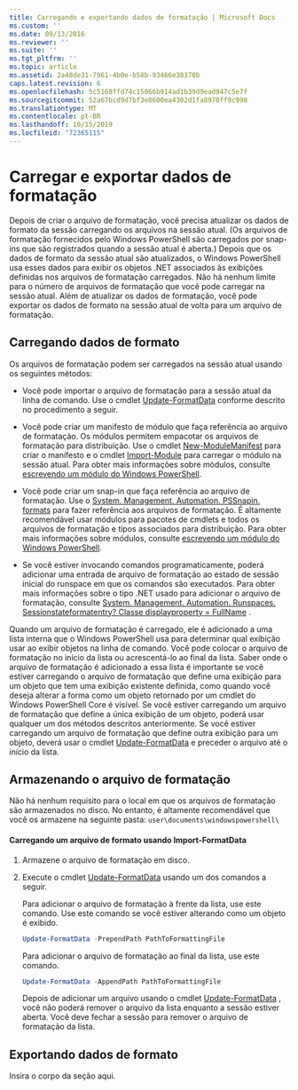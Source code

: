 ```yaml
---
title: Carregando e exportando dados de formatação | Microsoft Docs
ms.custom: ''
ms.date: 09/13/2016
ms.reviewer: ''
ms.suite: ''
ms.tgt_pltfrm: ''
ms.topic: article
ms.assetid: 2a48de31-7961-4b0e-b58b-93466e38370b
caps.latest.revision: 6
ms.openlocfilehash: 5c5168ffd74c15066b914ad1b39d9ead947c5e7f
ms.sourcegitcommit: 52a67bcd9d7bf3e8600ea4302d1fa8970ff9c998
ms.translationtype: MT
ms.contentlocale: pt-BR
ms.lasthandoff: 10/15/2019
ms.locfileid: "72365115"
---
```

# <a name="loading-and-exporting-formatting-data"></a>Carregar e exportar dados de formatação

Depois de criar o arquivo de formatação, você precisa atualizar os dados de formato da sessão carregando os arquivos na sessão atual. (Os arquivos de formatação fornecidos pelo Windows PowerShell são carregados por snap-ins que são registrados quando a sessão atual é aberta.) Depois que os dados de formato da sessão atual são atualizados, o Windows PowerShell usa esses dados para exibir os objetos .NET associados às exibições definidas nos arquivos de formatação carregados. Não há nenhum limite para o número de arquivos de formatação que você pode carregar na sessão atual. Além de atualizar os dados de formatação, você pode exportar os dados de formato na sessão atual de volta para um arquivo de formatação.

## <a name="loading-format-data"></a>Carregando dados de formato

Os arquivos de formatação podem ser carregados na sessão atual usando os seguintes métodos:

- Você pode importar o arquivo de formatação para a sessão atual da linha de comando. Use o cmdlet [Update-FormatData](/powershell/module/Microsoft.PowerShell.Utility/Update-FormatData) conforme descrito no procedimento a seguir.

- Você pode criar um manifesto de módulo que faça referência ao arquivo de formatação. Os módulos permitem empacotar os arquivos de formatação para distribuição. Use o cmdlet [New-ModuleManifest](/powershell/module/Microsoft.PowerShell.Core/New-ModuleManifest) para criar o manifesto e o cmdlet [Import-Module](/powershell/module/Microsoft.PowerShell.Core/Import-Module) para carregar o módulo na sessão atual. Para obter mais informações sobre módulos, consulte [escrevendo um módulo do Windows PowerShell](../module/writing-a-windows-powershell-module.md).

- Você pode criar um snap-in que faça referência ao arquivo de formatação. Use o [System. Management. Automation. PSSnapin. formats](/dotnet/api/System.Management.Automation.PSSnapIn.Formats) para fazer referência aos arquivos de formatação. É altamente recomendável usar módulos para pacotes de cmdlets e todos os arquivos de formatação e tipos associados para distribuição. Para obter mais informações sobre módulos, consulte [escrevendo um módulo do Windows PowerShell](../module/writing-a-windows-powershell-module.md).

- Se você estiver invocando comandos programaticamente, poderá adicionar uma entrada de arquivo de formatação ao estado de sessão inicial do runspace em que os comandos são executados. Para obter mais informações sobre o tipo .NET usado para adicionar o arquivo de formatação, consulte [System. Management. Automation. Runspaces. Sessionstateformatentry? Classe displayproperty = FullName](/dotnet/api/System.Management.Automation.Runspaces.SessionStateFormatEntry) .

Quando um arquivo de formatação é carregado, ele é adicionado a uma lista interna que o Windows PowerShell usa para determinar qual exibição usar ao exibir objetos na linha de comando. Você pode colocar o arquivo de formatação no início da lista ou acrescentá-lo ao final da lista. Saber onde o arquivo de formatação é adicionado a essa lista é importante se você estiver carregando o arquivo de formatação que define uma exibição para um objeto que tem uma exibição existente definida, como quando você deseja alterar a forma como um objeto retornado por um cmdlet do Windows PowerShell Core é  visível. Se você estiver carregando um arquivo de formatação que define a única exibição de um objeto, poderá usar qualquer um dos métodos descritos anteriormente.  Se você estiver carregando um arquivo de formatação que define outra exibição para um objeto, deverá usar o cmdlet [Update-FormatData](/powershell/module/Microsoft.PowerShell.Utility/Update-FormatData) e preceder o arquivo até o início da lista.

## <a name="storing-your-formatting-file"></a>Armazenando o arquivo de formatação

Não há nenhum requisito para o local em que os arquivos de formatação são armazenados no disco. No entanto, é altamente recomendável que você os armazene na seguinte pasta: `user\documents\windowspowershell\`

#### <a name="loading-a-format-file-using-import-formatdata"></a>Carregando um arquivo de formato usando Import-FormatData

1. Armazene o arquivo de formatação em disco.

2. Execute o cmdlet [Update-FormatData](/powershell/module/Microsoft.PowerShell.Utility/Update-FormatData) usando um dos comandos a seguir.

   Para adicionar o arquivo de formatação à frente da lista, use este comando. Use este comando se você estiver alterando como um objeto é exibido.

   ```powershell
   Update-FormatData -PrependPath PathToFormattingFile
   ```

   Para adicionar o arquivo de formatação ao final da lista, use este comando.

   ```powershell
   Update-FormatData -AppendPath PathToFormattingFile
   ```

   Depois de adicionar um arquivo usando o cmdlet [Update-FormatData](/powershell/module/Microsoft.PowerShell.Utility/Update-FormatData) , você não poderá remover o arquivo da lista enquanto a sessão estiver aberta. Você deve fechar a sessão para remover o arquivo de formatação da lista.

## <a name="exporting-format-data"></a>Exportando dados de formato

Insira o corpo da seção aqui.
